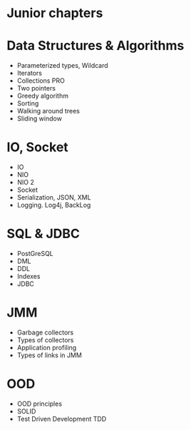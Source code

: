 # Junior chapters
# Data Structures & Algorithms
- Parameterized types, Wildcard
- Iterators
- Collections PRO
- Two pointers
- Greedy algorithm
- Sorting
- Walking around trees
- Sliding window
# IO, Socket
- IO
- NIO
- NIO 2
- Socket
- Serialization, JSON, XML
- Logging. Log4j, BackLog
# SQL & JDBC
- PostGreSQL
- DML
- DDL
- Indexes
- JDBC
# JMM
- Garbage collectors
- Types of collectors
- Application profiling
- Types of links in JMM
# OOD
- OOD principles
- SOLID
- Test Driven Development TDD
